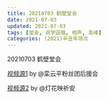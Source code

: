 ```yaml
---
title: 20210703 鹤壁堂会 
date: 2021-07-03
updated: 2021-07-03
tags: [堂会, 说学逗唱, 相声, 高峰] 
categories: (2021)辛丑年场次 
---
```

20210703 鹤壁堂会 

[视频源1](https://weibo.com/6574451359/Kn2VAi4dm ) by @栾云平粉丝团后援会

[视频源2](https://weibo.com/1950216183/Kn2Xuzj7g ) by @灯花映祈安



